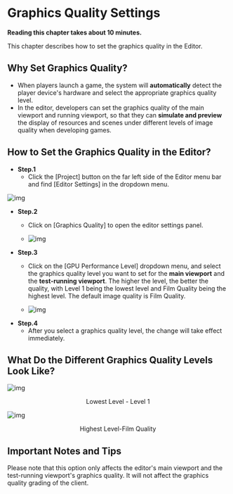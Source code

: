 # Graphics Quality Settings

**Reading this chapter takes about 10 minutes.**

This chapter describes how to set the graphics quality in the Editor.

## Why Set Graphics Quality?

- When players launch a game, the system will **automatically** detect the player device's hardware and select the appropriate graphics quality level.
- In the editor, developers can set the graphics quality of the main viewport and running viewport, so that they can **simulate and preview** the display of resources and scenes under different levels of image quality when developing games.

## How to Set the Graphics Quality in the Editor?

- **Step.1**
  -  Click the [Project] button on the far left side of the Editor menu bar and find [Editor Settings] in the dropdown menu.

![img](https://arkimg-qn.ark.online/1701055788721-5.png)

- **Step.2**
  -  Click on [Graphics Quality] to open the editor settings panel. 

  -  ![img](https://arkimg-qn.ark.online/1701055788720-1.png)
- **Step.3**
  -  Click on the [GPU Performance Level] dropdown menu, and select the graphics quality level you want to set for the **main viewport** and the **test-running viewport**. The higher the level, the better the quality, with Level 1 being the lowest level and Film Quality being the highest level. The default image quality is Film Quality. 

  -  ![img](https://arkimg-qn.ark.online/1701055788721-2.png)
- **Step.4**
  -  After you select a graphics quality level, the change will take effect immediately.

## What Do the Different Graphics Quality Levels Look Like?

![img](https://arkimg-qn.ark.online/1701055788721-3.png)

<center>Lowest Level - Level 1</center>

![img](https://arkimg-qn.ark.online/1701055788721-4.png)

<center>Highest Level-Film Quality</center>

## Important Notes and Tips

Please note that this option only affects the editor's main viewport and the test-running viewport's graphics quality. It will not affect the graphics quality grading of the client.